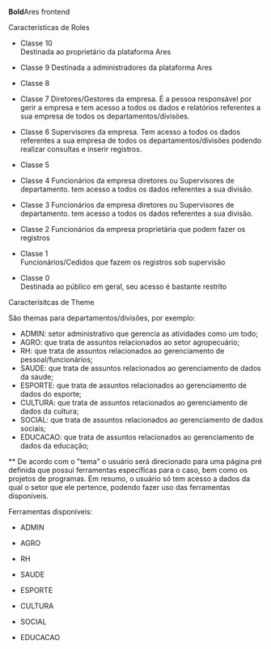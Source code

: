 **Bold**Ares frontend
  
  Características de Roles  
  
  * Classe 10  
  Destinada ao proprietário da plataforma Ares  

  * Classe 9
  Destinada a administradores da plataforma Ares  

  * Classe 8  

  * Classe 7
  Diretores/Gestores da empresa. É a pessoa responsável por gerir a empresa e tem acesso a todos os dados e relatórios referentes a sua empresa de todos os departamentos/divisões.  

  * Classe 6
  Supervisores da empresa. Tem acesso a todos os dados referentes a sua empresa de todos os departamentos/divisões podendo realizar consultas e inserir registros.  

  * Classe 5  

  * Classe 4
  Funcionários da empresa diretores ou Supervisores de departamento. tem acesso a todos os dados referentes a sua divisão.  

  * Classe 3
  Funcionários da empresa diretores ou Supervisores de departamento. tem acesso a todos os dados referentes a sua divisão.  

  * Classe 2
  Funcionários da empresa proprietária que podem fazer os registros  

  * Classe 1  
  Funcionários/Cedidos que fazem os registros sob supervisão  

  * Classe 0  
  Destinada ao público em geral, seu acesso é bastante restrito

  Caracterísitcas de Theme  

  São themas para departamentos/divisões, por exemplo:   

  * ADMIN: setor administrativo que gerencia as atividades como um todo;
  * AGRO: que trata de assuntos relacionados ao setor agropecuário;
  * RH: que trata de assuntos relacionados ao gerenciamento de pessoal/funcionários;
  * SAUDE: que trata de assuntos relacionados ao gerenciamento de dados da saude;
  * ESPORTE: que trata de assuntos relacionados ao gerenciamento de dados do esporte;
  * CULTURA: que trata de assuntos relacionados ao gerenciamento de dados da cultura;
  * SOCIAL: que trata de assuntos relacionados ao gerenciamento de dados sociais;
  * EDUCACAO: que trata de assuntos relacionados ao gerenciamento de dados da educação;  

  ** De acordo com o "tema" o usuário será direcionado para uma página pré definida que possui ferramentas específicas para o caso, bem como os projetos de programas. Em resumo, o usuário só tem acesso a dados da qual o setor que ele pertence, podendo fazer uso das ferramentas disponíveis.

  Ferramentas disponíveis:

  * ADMIN  

  * AGRO  

  * RH  

  * SAUDE  

  * ESPORTE  
  
  * CULTURA  
  
  * SOCIAL  
  
  * EDUCACAO  
  